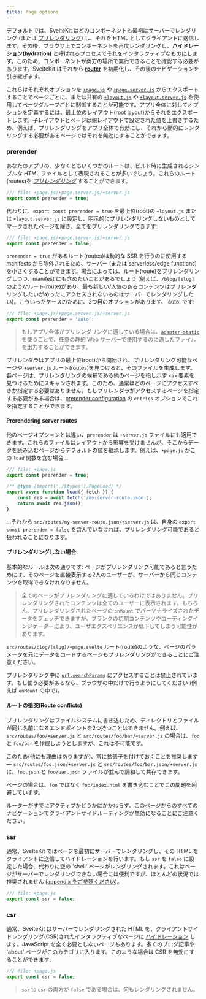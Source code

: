 ```yaml
---
title: Page options
---
```


デフォルトでは、SvelteKit はどのコンポーネントも最初はサーバーでレンダリング (または [プリレンダリング](/docs/appendix#prerendering)) し、それを HTML としてクライアントに送信します。その後、ブラウザ上でコンポーネントを再度レンダリングし、**ハイドレーション(hydration)** と呼ばれるプロセスでそれをインタラクティブなものにします。このため、コンポーネントが両方の場所で実行できることを確認する必要があります。SvelteKit はそれから [**router**](/docs/routing) を初期化し、その後のナビゲーションを引き継ぎます。

これらはそれぞれオプションを [`+page.js`](/docs/routing#page-page-js) や [`+page.server.js`](/docs/routing#page-page-server-js) からエクスポートすることでページごとに、または共有の [`+layout.js`](/docs/routing#layout-layout-js) や [`+layout.server.js`](/docs/routing#layout-layout-server-js) を使用してページグループごとに制御することが可能です。アプリ全体に対してオプションを定義するには、最上位のレイアウト(root layout)からそれをエクスポートします。子レイアウトとページは親レイアウトで設定された値を上書きするため、例えば、プリレンダリングをアプリ全体で有効にし、それから動的にレンダリングする必要があるページではそれを無効にすることができます。

### prerender

あなたのアプリの、少なくともいくつかのルートは、ビルド時に生成されるシンプルな HTML ファイルとして表現されることが多いでしょう。これらのルート(routes)を [_プリレンダリング_](/docs/appendix#prerendering) することができます。

```js
/// file: +page.js/+page.server.js/+server.js
export const prerender = true;
```

代わりに、`export const prerender = true` を最上位(root)の `+layout.js` または `+layout.server.js` に設定し、明示的にプリレンダリングしないものとしてマークされたページを除き、全てをプリレンダリングできます:

```js
/// file: +page.js/+page.server.js/+server.js
export const prerender = false;
```

`prerender = true` があるルート(routes)は動的な SSR を行うのに使用する manifests から除外されるため、サーバー (または serverless/edge functions) を小さくすることができます。場合によっては、ルート(route)をプリレンダリングしつつ、manifest にも含めたいことがあるでしょう (例えば、`/blog/[slug]` のようなルート(route)があり、最も新しい/人気のあるコンテンツはプリレンダリングしたいがめったにアクセスされないものはサーバーでレンダリングしたい)。こういったケースのために、3つ目のオプションがあります、'auto' です:

```js
/// file: +page.js/+page.server.js/+server.js
export const prerender = 'auto';
```

> もしアプリ全体がプリレンダリングに適している場合は、[`adapter-static`](https://github.com/sveltejs/kit/tree/master/packages/adapter-static) を使うことで、任意の静的 Web サーバーで使用するのに適したファイルを出力することができます。

プリレンダラはアプリの最上位(root)から開始され、プリレンダリング可能なページや `+server.js` ルート(routes)を見つけると、そのファイルを生成します。各ページは、プリレンダリングの候補である他のページを指し示す `<a>` 要素を見つけるためにスキャンされます。このため、通常はどのページにアクセスすべきか指定する必要はありません。もしプリレンダラがアクセスするページを指定する必要がある場合は、[prerender configuration](/docs/configuration#prerender) の `entries` オプションでこれを指定することができます。

#### Prerendering server routes

他のページオプションとは違い、`prerender` は `+server.js` ファイルにも適用できます。これらのファイルはレイアウトから影響を受けませんが、そこからデータを読み込むページからデフォルトの値を継承します。例えば、`+page.js` がこの `load` 関数を含む場合…

```js
/// file: +page.js
export const prerender = true;

/** @type {import('./$types').PageLoad} */
export async function load({ fetch }) {
	const res = await fetch('/my-server-route.json');
	return await res.json();
}
```

…それから `src/routes/my-server-route.json/+server.js` は、自身の `export const prerender = false` を含んでいなければ、プリレンダリング可能であると扱われることになります。

#### プリレンダリングしない場合

基本的なルールは次の通りです: ページがプリレンダリング可能であると言うためには、そのページを直接表示する2人のユーザーが、サーバーから同じコンテンツを取得できなけれなりません。

> 全てのページがプリレンダリングに適しているわけではありません。プリレンダリングされたコンテンツは全てのユーザーに表示されます。もちろん、プリレンダリングされたページの `onMount` でパーソナライズされたデータをフェッチできますが、ブランクの初期コンテンツやローディングインジケーターにより、ユーザエクスペリエンスが低下してしまう可能性があります。

`src/routes/blog/[slug]/+page.svelte` ルート(route)のような、ページのパラメータを元にデータをロードするページもプリレンダリングができることにご注意ください。

プリレンダリング中に [`url.searchParams`](/docs/load#input-url) にアクセスすることは禁止されています。もし使う必要があるなら、ブラウザの中だけで行うようにしてください (例えば `onMount` の中で)。

#### ルートの衝突(Route conflicts)

プリレンダリングはファイルシステムに書き込むため、ディレクトリとファイルが同じ名前になるエンドポイントを2つ持つことはできません。例えば、`src/routes/foo/+server.js` と `src/routes/foo/bar/+server.js` の場合は、`foo` と `foo/bar` を作成しようとしますが、これは不可能です。

このため(他にも理由はありますが)、常に拡張子を付けておくことを推奨します — `src/routes/foo.json/+server.js` と `src/routes/foo/bar.json/+server.js` は、`foo.json` と `foo/bar.json` ファイルが並んで調和して共存できます。

ページの場合は、`foo` ではなく `foo/index.html` を書き込むことでこの問題を回避しています。

ルーターがすでにアクティブかどうかにかかわらず、このページからのすべてのナビゲーションでクライアントサイドルーティングが無効になることにご注意ください。

### ssr

通常、SvelteKit ではページを最初にサーバーでレンダリングし、その HTML をクライアントに送信してハイドレーションを行います。もし `ssr` を `false` に設定した場合、代わりに空の 'shell' ページがレンダリングされます。これはページがサーバーでレンダリングできない場合には便利ですが、ほとんどの状況では推奨されません ([appendix をご参照ください](/docs/appendix#ssr))。

```js
/// file: +page.js
export const ssr = false;
```

### csr

通常、SvelteKit はサーバーでレンダリングされた HTML を、クライアントサイドレンダリング(CSR)されたインタラクティブなページに [ハイドレーション](/docs/appendix#hydration) します。JavaScript を全く必要としないページもあります。多くのブログ記事や 'about' ページがこのカテゴリに入ります。このような場合は CSR を無効にすることができます:

```js
/// file: +page.js
export const csr = false;
```

> `ssr` to `csr` の両方が `false` である場合は、何もレンダリングされません。
